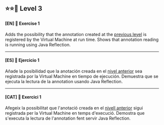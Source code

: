 ⭐⭐🌟 Level 3
-

#### [EN] 📍 Exercise 1

Adds the possibility that the annotation created at the [previous level](https://github.com/ariamdev/IT-ACADEMY-SPRINT-1/tree/main/SPRINT1/Tasca%20S1%2007%20Annotations/Nivell%202/n2exercici1) is registered by the Virtual Machine at run time. 
Shows that annotation reading is running using Java Reflection.

---

#### [ES] 📍 Ejercicio 1

Añade la posibilidad que la anotación creada en el [nivel anterior](https://github.com/ariamdev/IT-ACADEMY-SPRINT-1/tree/main/SPRINT1/Tasca%20S1%2007%20Annotations/Nivell%202/n2exercici1) sea registrada por la Virtual Machine en tiempo de ejecución. 
Demuestra que se ejecuta la lectura de la annotation usando Java Reflection.

---

#### [CAT] 📍 Exercici 1

Afegeix la possibilitat que l'anotació creada en el [nivell anterior](https://github.com/ariamdev/IT-ACADEMY-SPRINT-1/tree/main/SPRINT1/Tasca%20S1%2007%20Annotations/Nivell%202/n2exercici1) sigui registrada per la Virtual Machine en temps d'execució.
Demostra que s'executa la lectura de l'annotation fent servir Java Reflection.
